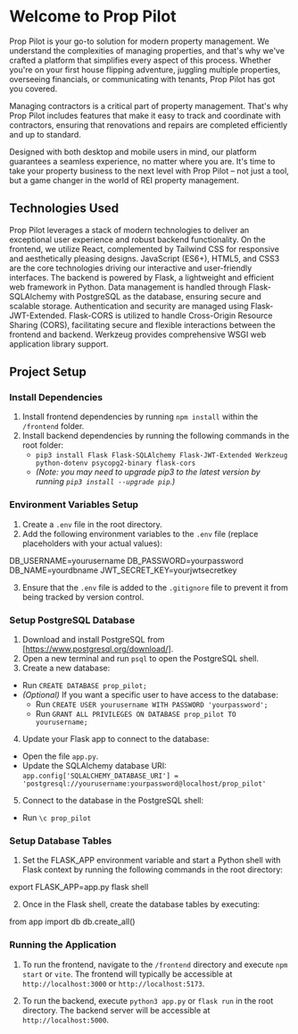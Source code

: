 # Welcome to Prop Pilot

Prop Pilot is your go-to solution for modern property management. We understand
the complexities of managing properties, and that's why we've crafted a platform
that simplifies every aspect of this process. Whether you're on your first house
flipping adventure, juggling multiple properties, overseeing financials, or
communicating with tenants, Prop Pilot has got you covered.

Managing contractors is a critical part of property management. That's why Prop
Pilot includes features that make it easy to track and coordinate with contractors,
ensuring that renovations and repairs are completed efficiently and up to standard.

Designed with both desktop and mobile users in mind, our platform guarantees a
seamless experience, no matter where you are. It's time to take your property
business to the next level with Prop Pilot – not just a tool, but a game changer
in the world of REI property management.

## Technologies Used

Prop Pilot leverages a stack of modern technologies to deliver an exceptional
user experience and robust backend functionality. On the frontend, we utilize
React, complemented by Tailwind CSS for responsive and aesthetically pleasing
designs. JavaScript (ES6+), HTML5, and CSS3 are the core technologies driving
our interactive and user-friendly interfaces. The backend is powered by Flask,
a lightweight and efficient web framework in Python. Data management is handled
through Flask-SQLAlchemy with PostgreSQL as the database, ensuring secure and
scalable storage. Authentication and security are managed using Flask-JWT-Extended.
Flask-CORS is utilized to handle Cross-Origin Resource Sharing (CORS), facilitating
secure and flexible interactions between the frontend and backend. Werkzeug provides
comprehensive WSGI web application library support.

## Project Setup

### Install Dependencies

1. Install frontend dependencies by running `npm install` within the `/frontend` folder.
2. Install backend dependencies by running the following commands in the root folder:
   - `pip3 install Flask Flask-SQLAlchemy Flask-JWT-Extended Werkzeug python-dotenv psycopg2-binary flask-cors`
   - _(Note: you may need to upgrade pip3 to the latest version by running `pip3 install --upgrade pip`.)_

### Environment Variables Setup

1. Create a `.env` file in the root directory.
2. Add the following environment variables to the `.env` file (replace placeholders with your actual values):

DB_USERNAME=yourusername
DB_PASSWORD=yourpassword
DB_NAME=yourdbname
JWT_SECRET_KEY=yourjwtsecretkey

3. Ensure that the `.env` file is added to the `.gitignore` file to prevent it from
   being tracked by version control.

### Setup PostgreSQL Database

1. Download and install PostgreSQL from [https://www.postgresql.org/download/].
2. Open a new terminal and run `psql` to open the PostgreSQL shell.
3. Create a new database:

- Run `CREATE DATABASE prop_pilot;`
- _(Optional)_ If you want a specific user to have access to the database:
  - Run `CREATE USER yourusername WITH PASSWORD 'yourpassword';`
  - Run `GRANT ALL PRIVILEGES ON DATABASE prop_pilot TO yourusername;`

4. Update your Flask app to connect to the database:

- Open the file `app.py`.
- Update the SQLAlchemy database URI: `app.config['SQLALCHEMY_DATABASE_URI'] = 'postgresql://yourusername:yourpassword@localhost/prop_pilot'`

5. Connect to the database in the PostgreSQL shell:

- Run `\c prop_pilot`

### Setup Database Tables

1. Set the FLASK_APP environment variable and start a Python shell with Flask
   context by running the following commands in the root directory:

export FLASK_APP=app.py
flask shell

2. Once in the Flask shell, create the database tables by executing:

from app import db
db.create_all()

### Running the Application

1. To run the frontend, navigate to the `/frontend` directory and execute
   `npm start` or `vite`. The frontend will typically be accessible at
   `http://localhost:3000` or `http://localhost:5173`.

2. To run the backend, execute `python3 app.py` or `flask run` in the root
   directory. The backend server will be accessible at `http://localhost:5000`.
